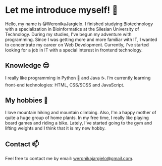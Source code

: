 # Let me introduce myself! 👋 
Hello, my name is @WeronikaJargielo. 
I finished studying Biotechnology with a specialization in Bioinformatics at the Silesian University of Technology. 
During my studies, I've begun my adventure with programming. 
Since I was getting more and more familiar with IT, I wanted to concentrate my career on Web Development.
Currently, I've started looking for a job in IT with a special interest in frontend technology.

## Knowledge 😎 
I really like programming in Python :snake: and Java :coffee:.
I’m currently learning front-end technologies: HTML, CSS/SCSS and JavaScript. 

## My hobbies 👀
I love mountain hiking and mountain climbing. 
Also, I'm a happy mother of quite a huge group of home plants. 
In my free time, I really like playing board games and riding a bike.
Lately, I've started going to the gym and lifting weights and I think that it is my new hobby.


## Contact 📫 
Feel free to contact me by email: weronikajargielo@gmail.com.

<!---
WeronikaJargielo/WeronikaJargielo is a ✨ special ✨ repository because its `README.md` (this file) appears on your GitHub profile.
You can click the Preview link to take a look at your changes.
--->
